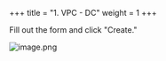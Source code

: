 +++
title = "1. VPC - DC"
weight = 1
+++


Fill out the form and click "Create."


![image.png](images/004-iv-setup-vpc-dc-resources/14-image.png)


